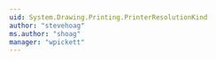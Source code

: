 ```yaml
---
uid: System.Drawing.Printing.PrinterResolutionKind
author: "stevehoag"
ms.author: "shoag"
manager: "wpickett"
---
```

